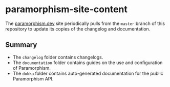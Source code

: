 # paramorphism-site-content

The [paramorphism.dev](https://paramorphism.dev/) site periodically pulls from the `master` branch of this repository to update its copies of the changelog and documentation.

## Summary

- The `changelog` folder contains changelogs.
- The `documentation` folder contains guides on the use and configuration of Paramorphism.
- The `dokka` folder contains auto-generated documentation for the public Paramorphism API.
